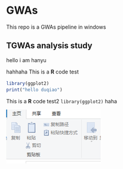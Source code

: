 # GWAs
This repo is a GWAs pipeline in windows
## TGWAs analysis study
hello i am hanyu

hahhaha
This is a **R** code test
```R
library(ggplot2)
print("hello duqiao")
```
This is a **R** code test2 `library(ggplot2)` haha

![image](https://github.com/HanYu-me/GWAs/blob/main/imgs/test.png)